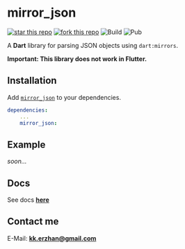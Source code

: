 # mirror_json

[![star this repo](https://githubbadges.com/star.svg?user=kekland&repo=mirror_json&style=flat)](https://github.com/kekland/mirror_json)
[![fork this repo](https://githubbadges.com/fork.svg?user=kekland&repo=mirror_json&style=flat)](https://github.com/kekland/mirror_json/fork)
![Build](https://img.shields.io/travis/kekland/mirror_json.svg)
![Pub](https://img.shields.io/pub/v/mirror_json.svg)

A **Dart** library for parsing JSON objects using `dart:mirrors`.

**Important: This library does not work in Flutter.**

## Installation

Add [`mirror_json`](https://pub.dartlang.org/packages/mirror_json) to your dependencies.
```yaml
dependencies:
    ...
    mirror_json:
```

## Example

*soon...*

## Docs

See docs [**here**](https://kekland.github.io/mirror_json)

## Contact me

E-Mail: **kk.erzhan@gmail.com**